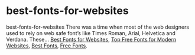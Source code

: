 # best-fonts-for-websites
best-fonts-for-websites
There was a time when most of the web designers used to rely on web safe font’s like Times Roman, Arial, Helvetica and Verdana. These...
[Best Fonts for Websites](https://geekeasier.com/best-fonts-for-websites-top-free-fonts-for-modern-websites/5127/),
[Top Free Fonts for Modern Websites](https://geekeasier.com/best-fonts-for-websites-top-free-fonts-for-modern-websites/5127/),
[Best Fonts](https://geekeasier.com/best-fonts-for-websites-top-free-fonts-for-modern-websites/5127/),
[Free Fonts](https://geekeasier.com/best-fonts-for-websites-top-free-fonts-for-modern-websites/5127/).
